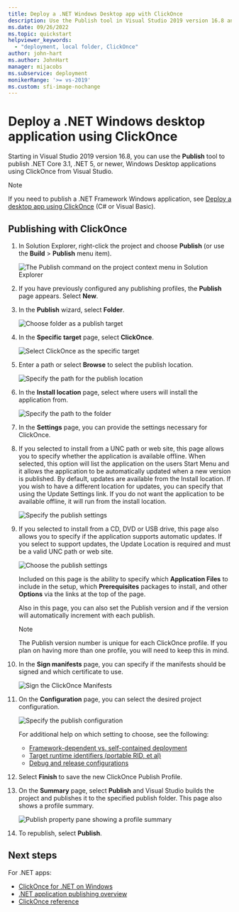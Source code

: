 ```yaml
---
title: Deploy a .NET Windows Desktop app with ClickOnce
description: Use the Publish tool in Visual Studio 2019 version 16.8 and later, and deploy .NET Core 3.1 or .NET 5 and later applications with ClickOnce.
ms.date: 09/26/2022
ms.topic: quickstart
helpviewer_keywords:
  - "deployment, local folder, ClickOnce"
author: john-hart
ms.author: JohnHart
manager: mijacobs
ms.subservice: deployment
monikerRange: '>= vs-2019'
ms.custom: sfi-image-nochange
---
```

# Deploy a .NET Windows desktop application using ClickOnce

Starting in Visual Studio 2019 version 16.8, you can use the **Publish** tool to publish .NET Core 3.1, .NET 5, or newer, Windows Desktop applications using ClickOnce from Visual Studio.

> [!NOTE]
> If you need to publish a .NET Framework Windows application, see [Deploy a desktop app using ClickOnce](how-to-publish-a-clickonce-application-using-the-publish-wizard.md) (C# or Visual Basic).

## Publishing with ClickOnce

1. In Solution Explorer, right-click the project and choose **Publish** (or use the **Build** > **Publish** menu item).

    ![The Publish command on the project context menu in Solution Explorer](../deployment/media/quickstart-clickonce-solution-explorer.png "Choose Publish")

1. If you have previously configured any publishing profiles, the **Publish** page appears. Select **New**.

1. In the **Publish** wizard, select **Folder**.

    ![Choose folder as a publish target](../deployment/media/quickstart-clickonce-publish-folder-category.png "Choose Folder")

1. In the **Specific target** page, select **ClickOnce**.

    ![Select ClickOnce as the specific target](../deployment/media/quickstart-clickonce-publish-folder-target.png "Choose ClickOnce")

1. Enter a path or select **Browse** to select the publish location.

    ![Specify the path for the publish location](../deployment/media/quickstart-clickonce-publish-location.png "Enter a Path")

1. In the **Install location** page, select where  users will install the application from.

    ![Specify the path to the folder](../deployment/media/quickstart-clickonce-install-location.png "Choose the Install location")

1. In the **Settings** page, you can provide the settings necessary for ClickOnce.

1. If you selected to install from a UNC path or web site, this page allows you to specify whether the application is available offline. When selected, this option will list the application on the users Start Menu and it allows the application to be automatically updated when a new version is published. By default, updates are available from the Install location.  If you wish to have a different location for updates, you can specify that using the Update Settings link. If you do not want the application to be available offline, it will run from the install location.

    ![Specify the publish settings](../deployment/media/quickstart-clickonce-unc-settings.png "Choose the publish settings")

1. If you selected to install from a CD, DVD or USB drive, this page also allows you to specify if the application supports automatic updates. If you select to support updates, the Update Location is required and must be a valid UNC path or web site.

    ![Choose the publish settings](../deployment/media/quickstart-clickonce-settings.png "Choose the publish settings")

   Included on this page is the ability to specify which **Application Files** to include in the setup, which **Prerequisites** packages to install, and other **Options** via the links at the top of the page.

   Also in this page, you can also set the Publish version and if the version will automatically increment with each publish.

   > [!NOTE]
   > The Publish version number is unique for each ClickOnce profile. If you plan on having more than one profile, you will need to keep this in mind.

10. In the **Sign manifests** page, you can specify if the manifests should be signed and which certificate to use.

    ![Sign the ClickOnce Manifests](../deployment/media/quickstart-clickonce-sign-manifests.png)

1. On the **Configuration** page, you can select the desired project configuration.

     ![Specify the publish configuration](../deployment/media/quickstart-clickonce-configuration.png)

    For additional help on which setting to choose, see the following:

    - [Framework-dependent vs. self-contained deployment](/dotnet/core/deploying/)
    - [Target runtime identifiers (portable RID, et al)](/dotnet/core/rid-catalog)
    - [Debug and release configurations](../ide/understanding-build-configurations.md)

1. Select **Finish** to save the new ClickOnce Publish Profile.

1. On the **Summary** page, select **Publish** and Visual Studio builds the project and publishes it to the specified publish folder. This page also shows a profile summary.

    ![Publish property pane showing a profile summary](../deployment/media/quickstart-clickonce-summary.png)

1. To republish, select **Publish**.

## Next steps

For .NET apps:

- [ClickOnce for .NET on Windows](clickonce-deployment-dotnet.md)
- [.NET application publishing overview](/dotnet/core/deploying/)
- [ClickOnce reference](clickonce-reference.md)
